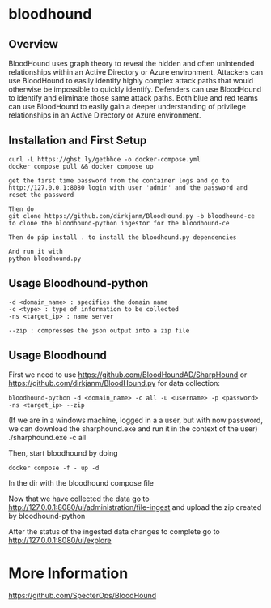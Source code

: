 # bloodhound

## Overview

BloodHound uses graph theory to reveal the hidden and often unintended relationships within an Active Directory or Azure environment. Attackers can use BloodHound to easily identify highly complex attack paths that would otherwise be impossible to quickly identify. Defenders can use BloodHound to identify and eliminate those same attack paths. Both blue and red teams can use BloodHound to easily gain a deeper understanding of privilege relationships in an Active Directory or Azure environment.


## Installation and First Setup

    curl -L https://ghst.ly/getbhce -o docker-compose.yml
    docker compose pull && docker compose up

    get the first time password from the container logs and go to http://127.0.0.1:8080 login with user 'admin' and the password and reset the password

    Then do
    git clone https://github.com/dirkjanm/BloodHound.py -b bloodhound-ce
    to clone the bloodhound-python ingestor for the bloodhound-ce

    Then do pip install . to install the bloodhound.py dependencies

    And run it with
    python bloodhound.py

## Usage Bloodhound-python

    -d <domain_name> : specifies the domain name
    -c <type> : type of information to be collected
    -ns <target_ip> : name server

    --zip : compresses the json output into a zip file



## Usage Bloodhound

First we need to use https://github.com/BloodHoundAD/SharpHound or https://github.com/dirkjanm/BloodHound.py for data collection:

    bloodhound-python -d <domain_name> -c all -u <username> -p <password> -ns <target_ip> --zip

(If we are in a windows machine, logged in a a user, but with now password, we can download the sharphound.exe and run it in the context of the user)
    ./sharphound.exe -c all

Then, start bloodhound by doing

    docker compose -f - up -d

In the dir with the bloodhound compose file

Now that we have collected the data go to http://127.0.0.1:8080/ui/administration/file-ingest and upload the zip created by bloodhound-python

After the status of the ingested data changes to complete go to http://127.0.0.1:8080/ui/explore

# More Information

https://github.com/SpecterOps/BloodHound